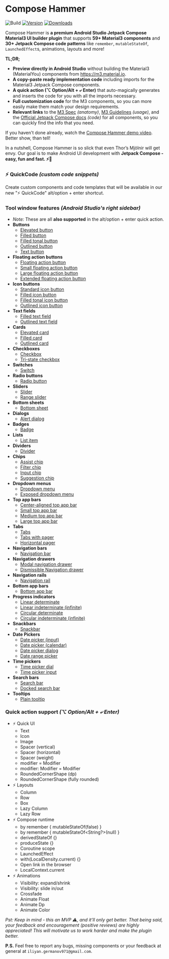 # Compose Hammer

![Build](https://github.com/ILIYANGERMANOV/compose-material3-helper-plugin/workflows/Build/badge.svg)
[![Version](https://img.shields.io/jetbrains/plugin/v/PLUGIN_ID.svg)](https://plugins.jetbrains.com/plugin/PLUGIN_ID)
[![Downloads](https://img.shields.io/jetbrains/plugin/d/PLUGIN_ID.svg)](https://plugins.jetbrains.com/plugin/PLUGIN_ID)

<!-- Plugin description -->
Compose Hammer is **a premium Android Studio Jetpack Compose Material3 UI builder plugin**
that supports **59+ Material3 components** and
**30+ Jetpack Compose code patterns** like
`remember`, `mutableStateOf`, `LaunchedEffect`s, animations, layouts and more!

**TL;DR;**

- **Preview directly in Android Studio** without building the Material3 (MaterialYou) components
  from https://m3.material.io.
- **A copy-paste ready implementation code** including imports for
  the Material3 Jetpack Compose components.
- **A quick action (⌥ Option/Alt + ⤶ Enter)** that auto-magically
  generates and inserts the code for you with all the imports necessary.
- **Full customization code** for the M3 components, so you can more
  easily make them match your design requirements.
- **Relevant links** to the [M3 Spec](https://m3.material.io/components/buttons/specs) _(anatomy)_,
  [M3 Guidelines](https://m3.material.io/components/buttons/guidelines) _(usage)_, and
  the [Official Jetpack Compose docs](https://developer.android.com/reference/kotlin/androidx/compose/material3/package-summary.html)
  _(code)_
  for all components, so you can quickly find the info that you need.

If you haven't done already, watch the
[Compose Hammer demo video](https://www.youtube.com/watch?v=07Yeogvw0wo).
Better show, than tell!

In a nutshell, Compose Hammer is so slick that even Thor’s Mjölnir will get envy.
Our goal is to make Android UI development with **Jetpack Compose - easy, fun and fast.
⚡🔨**

### ⚡ QuickCode _(custom code snippets)_

Create custom components and code templates that will be
available in our new "⚡ QuickCode" alt/option + enter shortcut.

### Tool window features _(Android Studio's right sidebar)_

- _Note:_ These are all **also supported** in the alt/option + enter quick action.
- **Buttons**
  - [Elevated button](https://m3.material.io/components/buttons/specs#2a19e853-d5dc-46a2-8ef4-1d954c9dcefa)
  - [Filled button](https://m3.material.io/components/buttons/specs#0b1b7bd2-3de8-431a-afa1-d692e2e18b0d)
  - [Filled tonal button](https://m3.material.io/components/buttons/specs#158f0a18-67fb-4ac4-9d22-cc4d1adc4579)
  - [Outlined button](https://m3.material.io/components/buttons/specs#de72d8b1-ba16-4cd7-989e-e2ad3293cf63)
  - [Text button](https://m3.material.io/components/buttons/specs#899b9107-0127-4a01-8f4c-87f19323a1b4)
- **Floating action buttons**
  - [Floating action button](https://m3.material.io/components/floating-action-button/specs#71504201-7bd1-423d-8bb7-07e0291743e5)
  - [Small floating action button](https://m3.material.io/components/floating-action-button/specs#df918e03-5939-4aa4-8d4b-4cdffa52b240)
  - [Large floating action button](https://m3.material.io/components/floating-action-button/specs#9d7d3d6a-bab7-47cb-be32-5596fbd660fe)
  - [Extended floating action button](https://m3.material.io/components/extended-fab/specs#8c06766e-0afc-436f-a695-aa589700be14)
- **Icon buttons**
  - [Standard icon button](https://m3.material.io/components/icon-buttons/specs#eca0451e-430b-41e1-bea3-a31cb7ccda76)
  - [Filled icon button](https://m3.material.io/components/icon-buttons/specs#d4169fb5-4cf8-40b6-9ec3-4044f09cca1f)
  - [Filled tonal icon button](https://m3.material.io/components/icon-buttons/specs#c2ca424b-2ad7-40e6-8946-47fb1918060a)
  - [Outlined icon button](https://m3.material.io/components/icon-buttons/specs#632e1356-8002-4ae1-ae36-48c1f9b17ef2)
- **Text fields**
  - [Filled text field](https://m3.material.io/components/text-fields/specs#6d654d1d-262e-4697-858c-9a75e8e7c81d)
  - [Outlined text field](https://m3.material.io/components/text-fields/specs#68b00bd6-ab40-4b4f-93d9-ed1fbbc5d06e)
- **Cards**
  - [Elevated card](https://m3.material.io/components/cards/specs#a012d40d-7a5c-4b07-8740-491dec79d58b)
  - [Filled card](https://m3.material.io/components/cards/specs#6192bdaa-bd56-45c9-97ff-d540ce5337ac)
  - [Outlined card](https://m3.material.io/components/cards/specs#9ad208b3-3d37-475c-a0eb-68cf845718f8)
- **Checkboxes**
  - [Checkbox](https://m3.material.io/components/checkbox/specs)
  - [Tri-state checkbox](https://m3.material.io/components/checkbox/specs)
- **Switches**
  - [Switch](https://m3.material.io/components/switch/specs)
- **Radio buttons**
  - [Radio button](https://m3.material.io/components/radio-button/specs)
- **Sliders**
  - [Slider](https://m3.material.io/components/sliders/specs)
  - [Range slider](https://m3.material.io/components/sliders/specs)
- **Bottom sheets**
  - [Bottom sheet](https://m3.material.io/components/bottom-sheets/specs)
- **Dialogs**
  - [Alert dialog](https://m3.material.io/components/dialogs/specs)
- **Badges**
  - [Badge](https://m3.material.io/components/badges/specs)
- **Lists**
  - [List item](https://m3.material.io/components/lists/specs)
- **Dividers**
  - [Divider](https://m3.material.io/components/divider/specs)
- **Chips**
  - [Assist chip](https://m3.material.io/components/chips/specs#a144389c-9478-4fe4-9bd8-ca9f7dd830eb)
  - [Filter chip](https://m3.material.io/components/chips/specs#e900592f-75a4-4298-853c-bedd8f462f83)
  - [Input chip](https://m3.material.io/components/chips/specs#facb7c02-74c4-4b81-bd52-6ad10ce351eb)
  - [Suggestion chip](https://m3.material.io/components/chips/specs#67a358c0-c370-4bf1-b410-7f8dd3f1a60c)
- **Dropdown menus**
  - [Dropdown menu](https://m3.material.io/components/menus/specs)
  - [Exposed dropdown menu](https://m3.material.io/components/menus/specs)
- **Top app bars**
  - [Center-aligned top app bar](https://m3.material.io/components/top-app-bar/specs#51ac0fae-61c2-4abc-b8f9-1167bf54e875)
  - [Small top app bar](https://m3.material.io/components/top-app-bar/specs#14e23895-ac2e-40d8-b0f7-8d016c10a225)
  - [Medium top app bar](https://m3.material.io/components/top-app-bar/specs#e3fd3eba-0444-437c-9a82-071ef03d85b1)
  - [Large top app bar](https://m3.material.io/components/top-app-bar/specs#8140aaaf-5729-4368-a0f5-baef8d576dbf)
- **Tabs**
  - [Tabs](https://m3.material.io/components/tabs/specs)
  - [Tabs with pager](https://m3.material.io/components/tabs/specs)
  - [Horizontal pager]()
- **Navigation bars**
  - [Navigation bar](https://m3.material.io/components/navigation-bar/specs)
- **Navigation drawers**
  - [Modal navigation drawer](https://m3.material.io/components/navigation-drawer/specs)
  - [Dismissible Navigation drawer](https://m3.material.io/components/navigation-drawer/specs)
- **Navigation rails**
  - [Navigation rail](https://m3.material.io/components/navigation-rail/specs)
- **Bottom app bars**
  - [Bottom app bar](https://m3.material.io/components/bottom-app-bar/specs)
- **Progress indicators**
  - [Linear determinate](https://m3.material.io/components/progress-indicators/specs#b4bf0322-bfe6-4fad-babc-7802c691f135)
  - [Linear indeterminate (infinite)](https://m3.material.io/components/progress-indicators/specs#b4bf0322-bfe6-4fad-babc-7802c691f135)
  - [Circular determinate](https://m3.material.io/components/progress-indicators/specs#c6a801ca-8a87-4529-8eb1-2c8e9791e3b0)
  - [Circular indeterminate (infinite)](https://m3.material.io/components/progress-indicators/specs#c6a801ca-8a87-4529-8eb1-2c8e9791e3b0)
- **Snackbars**
  - [Snackbar](https://m3.material.io/components/snackbar/specs)
- **Date Pickers**
  - [Date picker (input)](https://m3.material.io/components/date-pickers/specs#ccd8cb55-4c20-4832-9db2-7c14c49b6e8f)
  - [Date picker (calendar)](https://m3.material.io/components/date-pickers/specs#d58626b9-ed69-4963-a75c-18d00cae5a06)
  - [Date picker dialog](https://m3.material.io/components/date-pickers/specs#d58626b9-ed69-4963-a75c-18d00cae5a06)
  - [Date range picker](https://m3.material.io/components/date-pickers/specs#d3189372-1b73-49d2-977e-e766f43a2774)
- **Time pickers**
  - [Time picker dial](https://m3.material.io/components/time-pickers/specs#656721f2-de86-4311-807d-f295bddfb72f)
  - [Time picker input](https://m3.material.io/components/time-pickers/specs#f07ad824-7e63-4d86-b5ca-090f1a6a3ded)
- **Search bars**
  - [Search bar](https://m3.material.io/components/search/specs)
  - [Docked search bar](https://m3.material.io/components/search/specs)
- **Tooltips**
  - [Plain tooltip](https://m3.material.io/components/tooltips/specs#92c84fef-92fe-4662-b837-f70eaa9b64f3)

### Quick action support _(⌥ Option/Alt + ⤶ Enter)_

- ⚡ Quick UI
  - Text
  - Icon
  - Image
  - Spacer (vertical)
  - Spacer (horizontal)
  - Spacer (weight)
  - modifier = Modifier
  - modifier: Modifier = Modifier
  - RoundedCornerShape (dp)
  - RoundedCornerShape (fully rounded)
- ⚡ Layouts
  - Column
  - Row
  - Box
  - Lazy Column
  - Lazy Row
- ⚡ Compose runtime
  - by remember { mutableStateOf(false) }
  - by remember { mutableStateOf<String?>(null) }
  - derivedStateOf {}
  - produceState {}
  - Coroutine scope
  - LaunchedEffect
  - with(LocalDensity.current) {}
  - Open link in the browser
  - LocalContext.current
- ⚡ Animations
  - Visibility: expand/shrink
  - Visibility: slide in/out
  - Crossfade
  - Animate Float
  - Animate Dp
  - Animate Color

_Pst: Keep in mind - this an MVP ⚠️, and it’ll only get better. That being said,
your feedback and encouragement _(positive reviews)_ are highly appreciated!
This will motivate us to work harder and make the plugin better._

**P.S.** Feel free to report any bugs,
missing components or your feedback at general at `iliyan.germanov971@gmail.com`.
<!-- Plugin description end -->